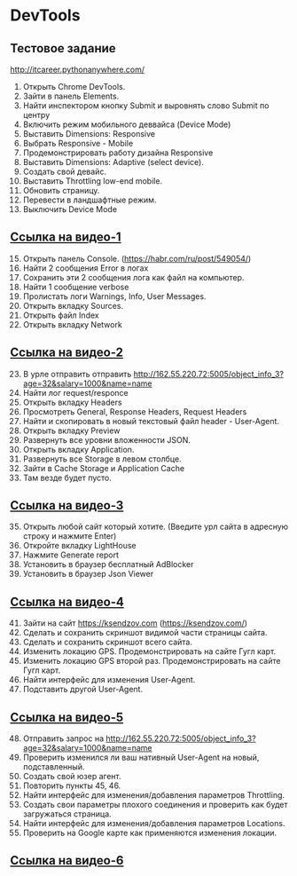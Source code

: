 # DevTools
## Тестовое задание

http://itcareer.pythonanywhere.com/
 1. Открыть Chrome DevTools.
 2. Зайти в панель Elements.
 3. Найти инспектором кнопку Submit и выровнять слово Submit по центру
 4. Включить режим мобильного деввайса (Device Mode)
 5. Выставить Dimensions: Responsive 
 6. Выбрать Responsive - Mobile
 7. Продемонстрировать работу дизайна Responsive
 8. Выставить Dimensions: Adaptive (select device).
 9. Создать свой девайс.
 10. Выставить Throttling low-end mobile.
 11. Обновить страницу.
 12. Перевести в ландшафтные режим.
 13. Выключить Device Mode
 ## [Ссылка на видео-1](https://drive.google.com/file/d/1sSLj2t6C3EeUQITmuMcZ7HHnvIaFv5rR/view?usp=sharing)
  
 15. Открыть панель Console. (https://habr.com/ru/post/549054/)
 16. Найти 2 сообщения Error в логах
 17. Сохранить эти 2 сообщения лога как файл на компьютер.
 18. Найти 1 сообщение verbose
 19. Пролистать логи Warnings, Info, User Messages.
 20. Открыть вкладку Sources.
 21. Открыть файл Index
 22. Открыть вкладку Network

  ## [Ссылка на видео-2](https://drive.google.com/file/d/1amEjBqcKBNSVuv6C1UW0ZlH3YX12U68j/view?usp=sharing)
 23. В урле отправить отправить http://162.55.220.72:5005/object_info_3?age=32&salary=1000&name=name
 24. Найти лог request/responce  
 25. Открыть вкладку Headers
 26. Просмотреть General, Response Headers, Request Headers
 27. Найти и скопировать в новый текстовый файл header - User-Agent.
 28. Открыть вкладку Preview
 29. Развернуть все уровни вложенности JSON.
 30. Открыть вкладку Application.
 31. Развернуть все Storage в левом столбце.
 32. Зайти в Cache Storage и Application Cache
 33. Там везде будет пусто.
 
 ## [Ссылка на видео-3](https://drive.google.com/file/d/1bNRTNXFjZOA-5taUvB59we0sAQaGU8aN/view?usp=share_link)
 35. Открыть любой сайт который хотите. (Введите урл сайта в адресную строку и нажмите Enter)
 36. Откройте вкладку LightHouse
 37. Нажмите Generate report
 38. Установить в браузер бесплатный AdBlocker
 39. Установить в браузер Json Viewer
 
 ## [Ссылка на видео-4]( )
 41. Зайти на сайт https://ksendzov.com (https://ksendzov.com/)
 42. Сделать и сохранить скриншот видимой части страницы сайта.
 43. Сделать и сохранить скриншот всего сайта.
 44. Изменить локацию GPS. Продемонстрировать на сайте Гугл карт.
 45. Изменить локацию GPS второй раз. Продемонстрировать на сайте Гугл карт.
 46. Найти интерфейс для изменения User-Agent.
 47. Подставить другой User-Agent. 
 
 ## [Ссылка на видео-5]( )
 48. Отправить запрос на http://162.55.220.72:5005/object_info_3?age=32&salary=1000&name=name
 49. Проверить изменился ли ваш нативный User-Agent на новый, подставленный.
 50. Создать свой юзер агент.
 51. Повторить пункты 45, 46.
 52. Найти интерфейс для изменения/добавления параметров Throttling.
 53. Создать свои параметры плохого соединения и проверить как будет загружаться страница.
 54. Найти интерфейс для изменения/добавления параметров Locations.
 55. Проверить на Google карте как применяются изменения локации.
 ## [Ссылка на видео-6]( )
